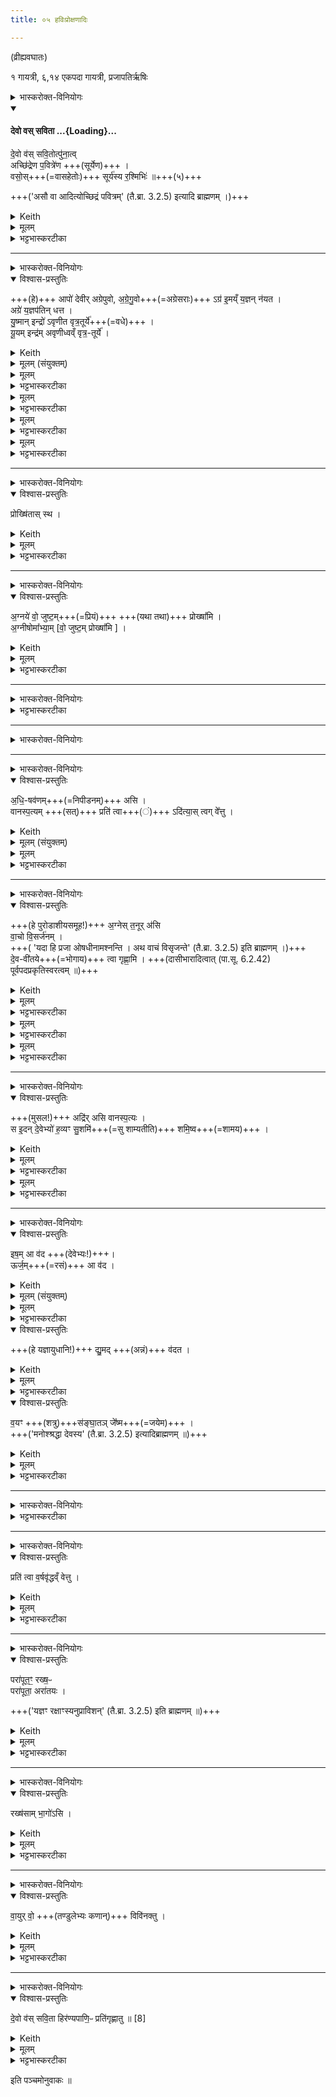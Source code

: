 ```yaml
---
title: ०५ हविःप्रोक्षणादिः

---
```

(व्रीह्यवघातः)

१ गायत्री, ६,१४ एकपदा गायत्री,  प्रजापतिर्ऋषिः

<details><summary>भास्करोक्त-विनियोगः</summary>

1अप उत्पुनाति - देवो व इति गायत्र्या । 'सावित्रियर्चा' (तै.ब्रा. 3.2.5) इति ब्राह्मणम् ।
</details>


<div class="js_include" includetitle="true" newlevelforh1="4" unfilled url="/vedAH_yajuH/taittirIyam/saMhitA/Rk/sarva-prastutiH/1/1_darshapUrNamAsAdiH/05_haviHproxaNAdiH/devo_vas_savitotpunAtu.md">
<details open><summary><h4>देवो वस् सविता ...{Loading}...</h4></summary>

दे॒वो व॑स् सवि॒तोत्पु॑ना॒त्व्  
अच्छि॑द्रेण प॒वित्रे॑ण +++(सूर्येण)+++ ।   
वसो॒स्+++(=वासहेतोः)+++ सूर्य॑स्य र॒श्मिभिः॑  ॥+++(५)+++

+++('असौ वा आदित्योच्छिद्रं पवित्रम्' (तै.ब्रा. 3.2.5) इत्यादि ब्राह्मणम् ।)+++
</details>


<details><summary>Keith</summary>

Let the god Savitr purify you,  
with a filter that has no flaw,  
with the rays of the bright sun.
</details>

<details><summary>मूलम्</summary>

दे॒वो व॑स्सवि॒तोत्पु॑ना॒त्वच्छि॑द्रेण प॒वित्रे॑ण ।   
वसो॒स्सूर्य॑स्य र॒श्मिभिः॑  ॥
</details>
<details><summary>भट्टभास्करटीका</summary>

हे आपः **देवस्सविता** सर्वस्य प्रेरकः, **वः** युष्मान् **उत्पुनातु** ऊर्ध्वं शोधयतु ।


<div class="js_include" url="/vedAH_yajuH/taittirIyam/saMhitA/Rk/bhaTTa-bhAskara-TIkA/1/1_darshapUrNamAsAdiH/05_haviHproxaNAdiH/achChidreNa.md"  newLevelForH1="5" includeTitle="false"> 

<details><summary></summary>

**अच्छिद्रेण पवित्रेण** जगतां पावनेन आदित्यात्मनानेन;  
छिन्नं छिद्रम्, अतोन्यद् **अच्छिद्रं** अविच्छेदेन वर्तमानं । अव्यय-पूर्व-पद-प्रकृति-स्वरत्वं । 'पुवस्संज्ञायाम्' (पा.सू. 3.2.185) इति पुनातेरित्रप्रत्ययः । 'असौ वा आदित्योच्छिद्रं पवित्रम्' (तै.ब्रा. 3.2.5) इत्यादि ब्राह्मणम् ।

**वसोर्** जगतां वासहेतोः **सूर्यस्य** मण्डलात्मनो **रश्मिभिः** जगतां शुद्धि-हेतुभिः **उत्पुनातु** । वसेः करणे उप्रत्ययः, (उ.सू. 10) स च नित् ।

एवं 'यद् दर्भैर् अप उत्पुनाति' (तै.ब्रा. 3.2.5), 'द्वाभ्याम् उत्पुनाति' (तै.ब्रा. 3.2.5) इति प्राप्तयोर् दर्भयोर् आदित्यात्मना मण्डल-रश्मितया च स्तुतिः ॥
</details>

</div>  
</details>


</div>  



____

<details><summary>भास्करोक्त-विनियोगः</summary>

उन्महयन्न् उपोत्तिष्ठति
</details>

<details open><summary>विश्वास-प्रस्तुतिः</summary>

+++(हे)+++ आपो॑ देवीर् अग्रेपुवो, अ॒ग्रे॒गु॒वो+++(=अग्रेसराः)+++ ऽग्र॑ इ॒मय्ँ य॒ज्ञन् न॑यत ।  
अग्रे॑ य॒ज्ञप॑तिन् धत्त ।  
यु॒ष्मान् इन्द्रो॑ ऽवृणीत वृत्र॒तूर्ये॑+++(=वधे)+++  ।  
यू॒यम् इन्द्र॑म् अवृणीध्वव्ँ वृत्र॒-तूर्ये॑  ।
</details>

<details><summary>Keith</summary>

Ye divine waters, that go in front and first purify, forward lead this sacrifice, place in front the lord of the sacrifice.

You Indra chose for the contest with Vrtra, ye chose Indra for the contest with Vrtra.

</details>


<details><summary>मूलम् (संयुक्तम्)</summary>

आपो॑ देवीरग्रेपुवो अग्रेगु॒वोऽग्र॑ इ॒मय्ँय॒ज्ञन्न॑य॒ताग्रे॑ य॒ज्ञप॑तिन्धत्त यु॒ष्मानिन्द्रो॑ऽवृणीत वृत्र॒तूर्ये॑ यू॒यमिन्द्र॑मवृणीध्वव्ँ वृत्र॒तूर्ये
</details>



<details><summary>मूलम्</summary>

आपो॑ देवीरग्रेपुवो अग्रेगु॒वोऽग्र॑ इ॒मय्ँय॒ज्ञन्न॑य॒त।
</details>

<details><summary>भट्टभास्करटीका</summary>

2उन्महयन्नुपोत्तिष्ठति - आप इति ॥ हे आपः । आमन्त्रिताद्युदात्तत्वम् । उत्तरेषामामन्त्रितानामाष्टमिकं सर्वानुदात्तत्वम् (पा.सू. 8.1.19), 'विभाषितं विशेषवचने बहुवचनम्' (पा.सू. 8.1.14) इति पूर्वस्य विद्यमानत्वात् । हे देवीः देवनगुणयुक्ताः । 'वा छन्दसि' (पा.सू. 6.1.106) इति पूर्वसवर्णदीर्घत्वम् ।हे अग्रेपुवः भस्मादेश्शुद्धिकारणात् प्रथममेव वस्तूनां शोधिकाः । क्विपि 'तत्पुरुषे कृति बहुळं' (पा.सू. 6.3.14) इत्यलुक् ।

हे अग्रेगुवः प्रथमं स्नानकाल एव यागसाधनत्वं गच्छन्त्यः । 'ऊङ् च गमादीनामिति वक्तव्यम्' (पा.सू. 6.4.40 वा 2) इति क्वौ अनुनासिकलोपः ऊकारश्च । ईदृश्यो यूयमिमं प्रस्तुतं यज्ञमग्रे नयत यज्ञानामग्रं प्रापयत ।
</details>

<details><summary>मूलम्</summary>

अग्रे॑ य॒ज्ञप॑तिन् धत्त ।
</details>

<details><summary>भट्टभास्करटीका</summary>

यज्ञपतिं यजमानं चाग्रे धत्त यजमानानामग्रगण्यं कुरुत । 'पत्यावैश्वर्ये' (पा.सू. 6.2.18) इति यज्ञपतौ पूर्वपदप्रकृतिस्वरत्वम् ।
</details>

<details><summary>मूलम्</summary>

यु॒ष्मानिन्द्रो॑ऽवृणीत वृत्र॒तूर्ये॑  ।
</details>

<details><summary>भट्टभास्करटीका</summary>

किं हि नाम भवतीनामशक्यमित्याह युष्मानिति । युष्मान्खल्विन्द्रो वृत्रतूर्ये वृत्रवधार्थसङ्ग्रामे अवृणीत वृणीतवान् ।
</details>

<details><summary>मूलम्</summary>

यू॒यमिन्द्र॑मवृणीध्वव्ँ वृत्र॒तूर्ये॑  ।
</details>

<details><summary>भट्टभास्करटीका</summary>

यूयमपीन्द्रं वृत्रतूर्ये अवृणीध्वं वृतवत्यः । युष्माकमिन्द्रो यूयं चेन्द्रस्य सहाया इति स्तुतिः । वृत्रस्तूर्यते हिंस्यतेऽस्मिन्निति वृत्रतूर्यं युद्धम् । तुर्वी त्वरणहिंसयोः, 'हन्त्यर्थाश्च' इति चुरादिपाठात् स्वार्थिकण्यन्तात् 'अचो यत्' (पा.सू. 3.1.97) इति यत् । 'यतो नावः' (पा.सू. 6.1.213) इत्याद्युदात्तत्वम् । कृदुत्तरपदप्रकृतिस्वरत्वम् (पा.सू. 6.2.139) तेन । 'वृत्रँ ह हनिष्यन्निन्द्र आपो वव्रे' (तै.ब्रा. 3.2.5) इत्यादि ब्राह्मणम् ॥
</details>


____

<details><summary>भास्करोक्त-विनियोगः</summary>

प्रोक्षणीः प्रोक्षति
</details>

<details open><summary>विश्वास-प्रस्तुतिः</summary>

प्रोख्षि॑तास् स्थ ।
</details>

<details><summary>Keith</summary>

Ye are sprinkled.
</details>

<details><summary>मूलम्</summary>

प्रोख्षि॑तास्स्थ ।
</details>

<details><summary>भट्टभास्करटीका</summary>

3प्रोक्षणीः प्रोक्षति - प्रोक्षितास्थेति ॥ स्वत एव शुद्धा यूयं शुद्धाः स्थ इति मन्त्रोच्चारणमेवासां प्रोक्षणम् । । 'अद्भिर्ह्येव हवीꣳषि प्रोक्षति, ब्रह्मणापः' (तै.सं. 2.6.5) इत्यादि ब्राह्मणम् । 'प्रोक्षितास्थेत्याह । तेनापः प्रोक्षिताः' (तै.ब्रा. 3.2.5) इति च । 'गतिरनन्तरः' (पा.सू. 6.2.49) इति पूर्वपदप्रकृतिस्वरत्वम् ॥
</details>


____

<details><summary>भास्करोक्त-विनियोगः</summary>

पुरोडाशीयान् प्रोक्षति
</details>

<details open><summary>विश्वास-प्रस्तुतिः</summary>

अ॒ग्नये॑ वो॒ जुष्ट॒म्+++(=प्रियं)+++ +++(यथा तथा)+++ प्रोख्षा᳚मि  ।  
अ॒ग्नीषोमा᳚भ्या॒म् [वो॒ जुष्ट॒म् प्रोख्षा᳚मि ] ।
</details>

<details><summary>Keith</summary>

I sprinkle you agreeable to Agni, to Agni and Soma.
</details>

<details><summary>मूलम्</summary>

अ॒ग्नये॑ वो॒ जुष्ट॒म्प्रोख्षा᳚मि  ।  
अ॒ग्नीषोमा᳚भ्या॒म् [ वो॒ जुष्ट॒म्प्रोख्षा᳚मि ] ।
</details>

<details><summary>भट्टभास्करटीका</summary>

4पुरोडाशीयान् प्रोक्षति - अग्नय इति ॥ अग्न्यर्थं युष्मान्प्रोक्षामि आद्भिस्सिञ्चामि । जुष्टं प्रियं यथा भवति तथा सिञ्चामि । 'नित्यं मन्त्रे' (पा.सू. 6.1.210) इति जुष्टशब्द आद्युदात्तः । अग्नीषोमाभ्यामित्यत्र 'वो जुष्टं प्रोक्षामि' इत्यनुषज्यते । 'देवताद्वन्द्वे च' (पा.सू. 6.2.141) इति युगपत्स्वरः ॥
</details>


____

<details><summary>भास्करोक्त-विनियोगः</summary>

पात्राणि प्रोक्षति
</details>

<div class="js_include" url="/vedAH_yajuH/taittirIyam/saMhitA/yajuH/sarva-prastutiH/1/1/03_sAnnAyyaM_-_pAtraproxaNAdi/shundhadhvam.md"  newLevelForH1="5" includeTitle="false"> </div>  

<details><summary>भट्टभास्करटीका</summary>

5पात्राणि प्रोक्षति - शुन्धध्वमिति । गतम् (तै.सं. 1.1.3) ।
</details>

____

<details><summary>भास्करोक्त-विनियोगः</summary>

कृष्णाजिनमवधूनोति
</details>


<div class="js_include" url="/vedAH_yajuH/taittirIyam/saMhitA/yajuH/sarva-prastutiH/1/1/02_barhirAstaraNam/05_haviHproxaNAdiH/avadhUtaM.md"  newLevelForH1="5" includeTitle="false"> </div>  





____

<details><summary>भास्करोक्त-विनियोगः</summary>

उलूखलम् अध्यूहति
</details>

<details open><summary>विश्वास-प्रस्तुतिः</summary>

अ॒धि॒-षव॑णम्+++(=निपीडनम्)+++ असि  ।  
वानस्प॒त्यम् +++(सत्)+++ प्रति॑ त्वा+++(ं)+++ ऽदि॑त्या॒स् त्वग् वे᳚त्तु ।  
</details>

<details><summary>Keith</summary>

Thou art the plank' of wood, may the skin of Aditi recognize thee.

</details>

<details><summary>मूलम् (संयुक्तम्)</summary>

अधि॒षव॑णमसि वानस्प॒त्यम्प्रति॒ त्वाऽदि॑त्या॒स्त्वग्वे᳚त्तु
</details>

<details><summary>मूलम्</summary>

अ॒धि॒षव॑णमसि  ।  
वानस्प॒त्यम्  +++(असि)+++  ।  
प्रति॑ त्वाऽदि॑त्या॒स्त्वग्वे᳚त्तु ।
</details>

<details><summary>भट्टभास्करटीका</summary>

8उलूखलमध्यूहति - अधिषवणमिति ॥ अधिषूयते अभिपीड्यते अवहन्यतेऽस्मिन्निति सुनोतेरधिकरणे ल्युट् (पा.सू. 3.3.117), उपसर्गात्सुनोति' (पा.सू. 8.3.65) इत्यादिना षत्वम्, कृदुत्तरपदप्रकृतिस्वरेण (पा.सू. 6.2.139) लिति (पा.सू. 6.1.193) प्रत्ययात्पूर्वस्योदात्तत्वम् । वनस्पतेर्विकार इति पत्युत्तरपदलक्षणो ण्यः (पा.सू. 4.1.85) । ईदृशं महाभागं त्वमसि । तस्मात् अदित्यास्त्वग्भूतं कृष्णाजिनं त्वां प्रतिवेत्तु अनुजानातु । आत्मोपरि तवावस्थानं क्षमताम् ॥
</details>


____

<details><summary>भास्करोक्त-विनियोगः</summary>

पुरोडाशीयान् आवपति
</details>

<details open><summary>विश्वास-प्रस्तुतिः</summary>

+++(हे पुरोडाशीयसमूह!)+++ अ॒ग्नेस् त॒नूर् अ॑सि  
वा॒चो वि॒सर्ज॑नम् ।  
+++( 'यदा हि प्रजा ओषधीनामश्नन्ति । अथ वाचं विसृजन्ते' (तै.ब्रा. 3.2.5) इति ब्राह्मणम् ।)+++  
दे॒व-वी॑तये+++(=भोगाय)+++ त्वा गृह्णा॒मि ।  +++(दासीभारादित्वात् (पा.सू. 6.2.42) पूर्वपदप्रकृतिस्वरत्वम् ॥)+++
</details>

<details><summary>Keith</summary>

Thou art the body of Agni, loostener of speech.

I grasp thee for the joy of the gods.
</details>



<details><summary>मूलम्</summary>

अ॒ग्नेस्त॒नूर॑सि ।
</details>

<details><summary>भट्टभास्करटीका</summary>

9पुरोडाशीयानावपति - अग्नेरिति ॥ अग्नेस्तनूश्शरीरमिवासि, उद्दीपकत्वात् । हे पुरोडाशीयसमूह । 'कृषिचमितमि' (उ.सू. 84) इत्यादिना तनोतेरूप्रत्ययः । स्तुत्यर्थत्वादग्निशब्दोपादानस्य विकृतौ नोहः । 'अग्नेर्वा एषा तनूः । यदोषधयः' (तै.ब्रा. 3.2.5) इति ब्राह्मणम् ।
</details>


<details><summary>मूलम्</summary>

वा॒चो वि॒सर्ज॑नम्  +++(असि)+++  ।
</details>

<details><summary>भट्टभास्करटीका</summary>

किञ्च वाचो विसर्जनमसि । विसृज्यते वागनेनेति करणे ल्युट् (पा.सू. 3.3.117) । कृदुत्तरपदप्रकृतिस्वरेण (पा.सू. 6.2.139) लित्स्वरः । 'सावेकाचः' (पा.सू. 6.1.168) इति वाचः परस्य विभक्तेरुदात्तत्वम् । 'यदा हि प्रजा ओषधीनामश्नन्ति । अथ वाचं विसृजन्ते' (तै.ब्रा. 3.2.5) इति ब्राह्मणम् ।
</details>

<details><summary>मूलम्</summary>

दे॒ववी॑तये त्वा गृह्णा॒मि ।
</details>

<details><summary>भट्टभास्करटीका</summary>

एवं विश्वजननं त्वां देववीतये देवानां भक्षणार्थं गृह्णामि उलूखले त्वां प्रक्षिपामि । दासीभारादित्वात् (पा.सू. 6.2.42) पूर्वपदप्रकृतिस्वरत्वम् ॥
</details>


____

<details><summary>भास्करोक्त-विनियोगः</summary>

मुसलम् अवदधाति
</details>

<details open><summary>विश्वास-प्रस्तुतिः</summary>

+++(मुसल!)+++ अद्रि॑र् असि वानस्प॒त्यः ।  
स इ॒दन् दे॒वेभ्यो॑ ह॒व्यꣳ सु॒शमि॑+++(=सु शाम्यतीति)+++  शमि॒ष्व+++(=शामय)+++ ।  
</details>

<details><summary>Keith</summary>

Thou art the stone of wood.

Do thou with good labour elaborate this offering for the gods.
</details>


<details><summary>मूलम्</summary>

अद्रि॑रसि वानस्प॒त्यः ।
</details>

<details><summary>भट्टभास्करटीका</summary>

10मुसलमवदधाति - अद्रिरसीति ॥ अत्ता आहर्ता तुषाणां अद्रिः । 'अदिशदिभूशुभिभ्यःक्रिन्' (उ.सू. 505) इति क्रिन्प्रत्ययः, नित्त्वादाद्युदात्तत्वम् । ईदृशो वनस्पतेर्विकारस्त्वमसि ।
</details>

<details><summary>मूलम्</summary>

स इ॒दन्दे॒वेभ्यो॑ ह॒व्यꣳ सु॒शमि॑ शमि॒ष्व  ।
</details>

<details><summary>भट्टभास्करटीका</summary>

स तादृशस्त्वं इदं हव्यं हवनार्हम् । 'छन्दसि च' (पा.सू. 5.1.67) इति यत्प्रत्ययः । सुशमि सुष्ठु स्वयमेव शाम्यतीति सुशमि । 'शमित्यष्टाभ्यो घिनुण्’ (पा.सू. 3.2.141) । 'परादिश्छन्दसि बहुळं' (पा.सू. 6.2.199) इत्युत्तरपदाद्युदात्तत्वम् । ईदृशमिदं हव्यं देवेभ्यः देवतार्थं शमिष्व शामय सुखहेतुं कुरु । शमयतेः लोट् । 'बहुळं छन्दसि' (पा.सू. 2.4.73) इति शपो लुक् ॥
</details>

____

<details><summary>भास्करोक्त-विनियोगः</summary>

वृषारवेण दृषदुपले समाहन्ति
</details>

<details open><summary>विश्वास-प्रस्तुतिः</summary>

इष॒म् आ  व॑द  +++(देवेभ्यः!)+++।  
ऊर्ज॒म्+++(=रसं)+++ आ व॑द  ।

</details>

<details><summary>Keith</summary>

Utter food, utter strength;  
</details>



<details><summary>मूलम् (संयुक्तम्)</summary>

इष॒मा व॒दोर्ज॒मा व॑द
</details>

<details><summary>मूलम्</summary>

इष॒मा  व॑द ।  
ऊर्ज॒मा व॑द  ।
</details>

<details><summary>भट्टभास्करटीका</summary>

11वृषारवेण दृषदुपले समाहन्ति - इषमिति ॥ हविर्लक्षणं यदिदमन्नं आवद देवेभ्य आवेदय, युष्मदर्थमिदमनेन यजमानेन संस्क्रियते, इति । एवं ऊर्जमावदेति व्याख्यातम् । ऊर्क् रसः।

- [यदिदमन्नं आवद देवेभ्य आवेदय, युष्मदर्थमिदमनेन यजमानेन संस्क्रियते, इति ]
</details>


<details open><summary>विश्वास-प्रस्तुतिः</summary>

+++(हे यज्ञायुधानि!)+++ द्यु॒मद् +++(अन्नं)+++ व॑दत ।
</details>

<details><summary>Keith</summary>

Make ye glorious sounds.
</details>


<details><summary>मूलम्</summary>

द्यु॒मद्व॑दत ।
</details>

<details><summary>भट्टभास्करटीका</summary>

इदानीं यज्ञायुधान्युच्यन्ते - द्युमत् दीप्तिमत् । दिवेः क्विप्प्रत्ययान्तान्मतुपि 'दिव उत्' (पा.सू. 6.1.131) इत्युत्वे 'ह्रस्वनुड्भ्यां मतुप्' (पा.सू. 6.1.176) इति मतुप उदात्तत्वम् । ईदृशमिदमन्नं संस्क्रियमाणं देवेभ्यो वदत वेदयत ।
</details>

<details open><summary>विश्वास-प्रस्तुतिः</summary>

व॒यꣳ +++(शत्रु)+++स॑ङ्घा॒तञ् जे᳚ष्म+++(=जयेम)+++ ।  
+++('मनोश्श्रद्धा देवस्य' (तै.ब्रा. 3.2.5) इत्यादिब्राह्मणम् ॥)+++
</details>

<details><summary>Keith</summary>

May we be victorious in contest.
</details>

<details><summary>मूलम्</summary>

व॒यꣳ स॑ङ्घा॒तञ्जे᳚ष्म ।
</details>

<details><summary>भट्टभास्करटीका</summary>

ननु देवास्स्वयमेव ज्ञास्यन्ति, तत्किमनेन घोषणेनेत्यत्राह - वयं युष्मदीयेन शब्देन सङ्घातं भ्रातृव्यसमूहं जेष्म जयेम । जयतेर्लेटि 'सिब्बहुळं लेटि' (पा.सू. 3.1.34) इति सिप्प्रत्यः, 'बहुळं छन्दसि' (पा.सू. 2.4.73) इति शपो लुक् । सङ्घातशब्दस्य थाथादिस्वरेण (पा.सू. 6.2.144) उत्तरपदान्तोदात्तत्वम् । 'मनोश्श्रद्धा देवस्य' (तै.ब्रा. 3.2.5) इत्यादिब्राह्मणम् ॥
</details>

____

<details><summary>भास्करोक्त-विनियोगः</summary>

शूर्पम् उपयच्छति
</details>

<div class="js_include" url="/vedAH_yajuH/taittirIyam/saMhitA/yajuH/sarva-prastutiH/1/1/02_barhirAstaraNam/varSha-vRddham.md"  newLevelForH1="5" includeTitle="false"> </div>  


<details><summary>भट्टभास्करटीका</summary>

12शूर्पमुपयच्छति - वर्षवृद्धमसीति ॥ व्याख्यातं बर्हिषि (तै.सं. 1.1.2) । इह तु शूर्पमुच्यते ॥
</details>

____

<details><summary>भास्करोक्त-विनियोगः</summary>

पुरोडाशीयान् उद्वपति शूर्पे
</details>

<details open><summary>विश्वास-प्रस्तुतिः</summary>

प्रति॑ त्वा व॒र्षवृ॑द्धव्ँ वेत्तु ।
</details>

<details><summary>Keith</summary>

May that which is increased by the rain recognize thee.
</details>

<details><summary>मूलम्</summary>

प्रति॑ त्वा व॒र्षवृ॑द्धव्ँवेत्तु ।
</details>

<details><summary>भट्टभास्करटीका</summary>

13पुरोडाशीयानुद्वपति - प्रति त्वेति ॥ हे पुरोडाशीयसमूह वर्षवृद्धं त्वां शूर्पः प्रतिवेत्तु अनुजानातु आत्मोपरि तव प्रक्षेपणं क्षमताम् ॥
</details>


____

<details><summary>भास्करोक्त-विनियोगः</summary>

परापुनाति
</details>

<details open><summary>विश्वास-प्रस्तुतिः</summary>

परा॑पूत॒ꣳ॒ रख्ष॒ᳶ  
परा॑पूता॒ अरा॑तयः  ।

+++('यज्ञꣳ रक्षाꣳस्यनुप्राविशन्' (तै.ब्रा. 3.2.5) इति ब्राह्मणम् ॥)+++
</details>

<details><summary>Keith</summary>

The Raksas is cleared away, the evil spirits are cleared away.
</details>

<details><summary>मूलम्</summary>

परा॑पूत॒ꣳ॒ रख्ष॒ᳶ परा॑पूता॒ अरा॑तयः  ।
</details>

<details><summary>भट्टभास्करटीका</summary>

14परापुनाति - परापूतमिति यजुरादिकैकपदया गायत्र्या । परापूतं परास्तम् । शिष्टं प्रत्युष्टादिना व्याख्यातम् (तै.सं. 1.1.2) । 'गतिरनन्तरः' (पा.सू. 6.2.49) इति पूर्वपदप्रकृतिस्वरत्वम् । 'यज्ञꣳ रक्षाꣳस्यनुप्राविशन्' (तै.ब्रा. 3.2.5) इति ब्राह्मणम् ॥
</details>


____

<details><summary>भास्करोक्त-विनियोगः</summary>

तुषान् निरस्यति
</details>

<details open><summary>विश्वास-प्रस्तुतिः</summary>

रख्ष॑साम् भा॒गो॑ऽसि ।
</details>

<details><summary>Keith</summary>

Thou art the share of the Raksases.
</details>

<details><summary>मूलम्</summary>

रख्ष॑साम्भा॒गो॑ऽसि ।
</details>

<details><summary>भट्टभास्करटीका</summary>

15तुषान्निरस्यति - रक्षसामिति ॥ सुबोधम् । 'कर्षात्वतः' (पा.सू. 6.1.159) इति भागशब्दोन्तोदात्तः ॥
</details>


____

<details><summary>भास्करोक्त-विनियोगः</summary>

त्वचं विविनक्ति
</details>

<details open><summary>विश्वास-प्रस्तुतिः</summary>

वा॒युर् वो॒ +++(तण्डुलेभ्यः कणान्)+++ विवि॑नक्तु ।
</details>

<details><summary>Keith</summary>

Let the wind separate you.
</details>

<details><summary>मूलम्</summary>

वा॒युर्वो॒ विवि॑नक्तु ।
</details>

<details><summary>भट्टभास्करटीका</summary>

16त्वचं विविनक्ति - वायुरिति ॥ वायुर्वो युष्मान् विविनक्तु तण्डुलेभ्यः कणान्पृथक्करोतु ॥
</details>


____

<details><summary>भास्करोक्त-विनियोगः</summary>

तण्डुलान् [कृष्णाजिने?] प्रस्कन्दयति
</details>

<details open><summary>विश्वास-प्रस्तुतिः</summary>

दे॒वो व॑स् सवि॒ता हिर॑ण्यपाणि॒ᳶ प्रति॑गृह्णातु ॥ [8]  
</details>

<details><summary>Keith</summary>

Let the god Savitr of golden hands, seize you.
</details>

<details><summary>मूलम्</summary>

दे॒वो व॑स्सवि॒ता हिर॑ण्यपाणि॒ᳶ प्रति॑ गृह्णातु ॥ [8]
</details>

<details><summary>भट्टभास्करटीका</summary>

17तण्डुलान् प्रस्कन्दयति - देवो व इति ॥ देवस्सविता सर्वस्य प्रेरकः हिरण्यपाणिः हिरण्याभरणपाणिः युष्मान् प्रतिगृह्णातु प्रतिगृह्य रक्षतु । हिरण्यस्य विकारो वलयाङ्गुलीयकादिः पाण्योर्य स्येति समुदायविकारषष्ठ्या (पा.सू. 2.2.24 वा 13) विगृह्य 'सप्तम्युपमानपूर्वपदस्य बहुव्रीहिर्वाच्यो वाचोत्तरपदलोपश्च' (पा.सू. 2.2.24 वा 12) इति बहुव्रीहौ पूर्वपदप्रकृतिस्वरत्वम् । 'उशीरदाशेरकपालपलालशैवालश्यामाकशरीरशरावहृदयहिरण्यारण्यापत्यदेवराणाम्' (फि.सू. 67) इति हिरण्यशब्द आद्युदात्तः । 'अन्तरिक्षादिव' (तै.ब्रा. 3.2.5) इत्यादि ब्राह्मणम् ॥
</details>

इति पञ्चमोनुवाकः ॥
